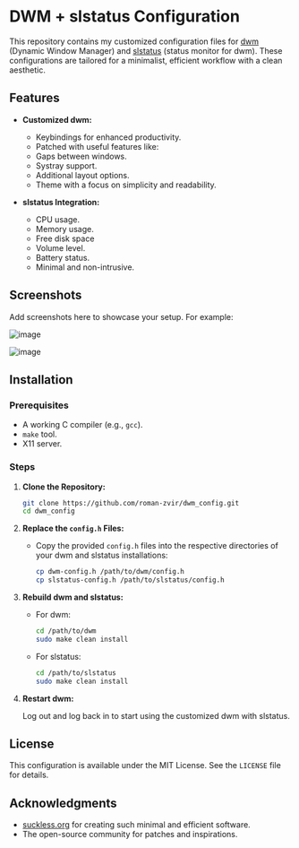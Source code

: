 # DWM + slstatus Configuration

This repository contains my customized configuration files for [dwm](https://dwm.suckless.org/) (Dynamic Window Manager) and [slstatus](https://tools.suckless.org/slstatus/) (status monitor for dwm). These configurations are tailored for a minimalist, efficient workflow with a clean aesthetic.

## Features

- **Customized dwm:**
  - Keybindings for enhanced productivity.
  - Patched with useful features like:
  - Gaps between windows.
  - Systray support.
  - Additional layout options.
  - Theme with a focus on simplicity and readability.

- **slstatus Integration:**
  - CPU usage.
  - Memory usage.
  - Free disk space
  - Volume level.
  - Battery status.
  - Minimal and non-intrusive.

## Screenshots

Add screenshots here to showcase your setup. For example:

![image](https://github.com/user-attachments/assets/c06fe5fd-3b7f-4e99-8cc4-586488d5a57d)

![image](https://github.com/user-attachments/assets/1904da73-0eb1-4d55-ba56-32c9ff7624b8)


## Installation

### Prerequisites

- A working C compiler (e.g., `gcc`).
- `make` tool.
- X11 server.

### Steps

1. **Clone the Repository:**

   ```bash
   git clone https://github.com/roman-zvir/dwm_config.git
   cd dwm_config
   ```
2. **Replace the `config.h` Files:**
   - Copy the provided `config.h` files into the respective directories of your dwm and slstatus installations:
     
     ```bash
     cp dwm-config.h /path/to/dwm/config.h
     cp slstatus-config.h /path/to/slstatus/config.h
     ```

3. **Rebuild dwm and slstatus:**
   - For dwm:
     ```bash
     cd /path/to/dwm
     sudo make clean install
     ```
   - For slstatus:
     ```bash
     cd /path/to/slstatus
     sudo make clean install
     ```

4. **Restart dwm:**
   
   Log out and log back in to start using the customized dwm with slstatus.


## License

This configuration is available under the MIT License. See the `LICENSE` file for details.

## Acknowledgments

- [suckless.org](https://suckless.org/) for creating such minimal and efficient software.
- The open-source community for patches and inspirations.
